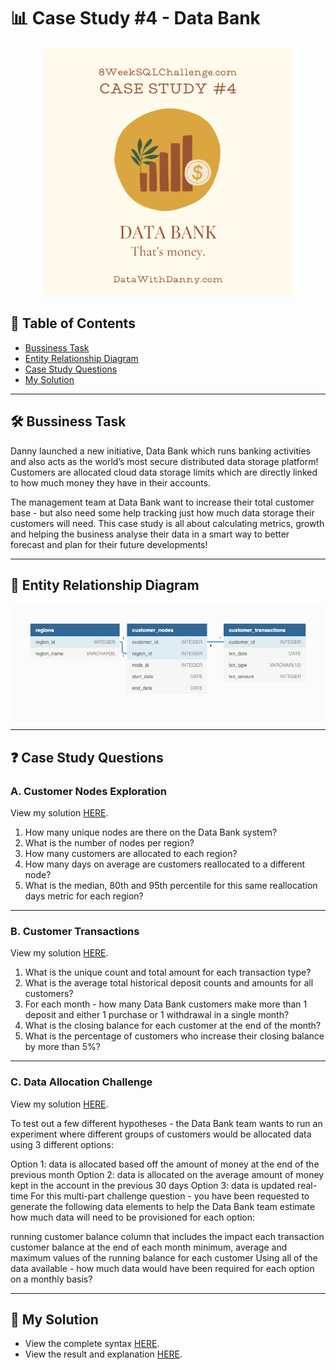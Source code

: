 # 📊 Case Study #4 - Data Bank
<p align="center">
<img src="https://github.com/arshirabbani/8-Week-SQL-Challenge/blob/main/IMG/4.png" align="center" width="400" height="400" >

## 📕 Table of Contents
* [Bussiness Task](https://github.com/arshirabbani/8-Week-SQL-Challenge/tree/main/Case%20Study%20%234%20-%20Data%20Bank#%EF%B8%8F-bussiness-task)
* [Entity Relationship Diagram](https://github.com/arshirabbani/8-Week-SQL-Challenge/tree/main/Case%20Study%20%234%20-%20Data%20Bank#-entity-relationship-diagram)
* [Case Study Questions](https://github.com/arshirabbani/8-Week-SQL-Challenge/tree/main/Case%20Study%20%234%20-%20Data%20Bank#-case-study-questions)
* [My Solution](https://github.com/arshirabbani/8-Week-SQL-Challenge/tree/main/Case%20Study%20%234%20-%20Data%20Bank#-my-solution)

---
## 🛠️ Bussiness Task
Danny launched a new initiative, Data Bank which runs banking activities and also acts as the world’s most secure distributed data storage platform!
Customers are allocated cloud data storage limits which are directly linked to how much money they have in their accounts.

The management team at Data Bank want to increase their total customer base - but also need some help tracking just how much data storage their customers will need.
This case study is all about calculating metrics, growth and helping the business analyse their data in a smart way to better forecast and plan for their future developments!

---
## 🔐 Entity Relationship Diagram
<p align="center">
<img src="https://raw.githubusercontent.com/arshirabbani/8-Week-SQL-Challenge/main/IMG/e4.png" align="center">

---
## ❓ Case Study Questions
### A. Customer Nodes Exploration
View my solution [HERE](https://github.com/arshirabbani/8-Week-SQL-Challenge/blob/main/Case%20Study%20%234%20-%20Data%20Bank/Solution/A.%20Customer%20Nodes%20Exploration.md).

1. How many unique nodes are there on the Data Bank system?
2. What is the number of nodes per region?
3. How many customers are allocated to each region?
4. How many days on average are customers reallocated to a different node?
5. What is the median, 80th and 95th percentile for this same reallocation days metric for each region?

---
### B. Customer Transactions
View my solution [HERE](https://github.com/arshirabbani/8-Week-SQL-Challenge/blob/main/Case%20Study%20%234%20-%20Data%20Bank/Solution/B.%20Customer%20Transactions.md).

1. What is the unique count and total amount for each transaction type?
2. What is the average total historical deposit counts and amounts for all customers?
3. For each month - how many Data Bank customers make more than 1 deposit and either 1 purchase or 1 withdrawal in a single month?
4. What is the closing balance for each customer at the end of the month?
5. What is the percentage of customers who increase their closing balance by more than 5%?

---

### C. Data Allocation Challenge
View my solution [HERE](https://github.com/arshirabbani/8-Week-SQL-Challenge/blob/main/Case%20Study%20%234%20-%20Data%20Bank/Solution/A.%20Customer%20Nodes%20Exploration.md).

To test out a few different hypotheses - the Data Bank team wants to run an experiment where different groups of customers would be allocated data using 3 different options:

Option 1: data is allocated based off the amount of money at the end of the previous month
Option 2: data is allocated on the average amount of money kept in the account in the previous 30 days
Option 3: data is updated real-time
For this multi-part challenge question - you have been requested to generate the following data elements to help the Data Bank team estimate how much data will need to be provisioned for each option:

running customer balance column that includes the impact each transaction
customer balance at the end of each month
minimum, average and maximum values of the running balance for each customer
Using all of the data available - how much data would have been required for each option on a monthly basis?

---
## 🚀 My Solution
  * View the complete syntax [HERE](https://github.com/arshirabbani/8-Week-SQL-Challenge/tree/main/Case%20Study%20%234%20-%20Data%20Bank/Syntax).
  * View the result and explanation [HERE](https://github.com/arshirabbani/8-Week-SQL-Challenge/tree/main/Case%20Study%20%234%20-%20Data%20Bank/Solution).
